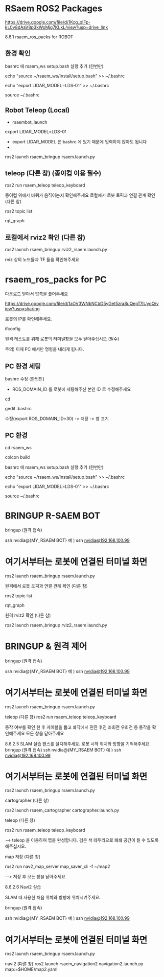 # RSaem ROS2 Packages


https://drive.google.com/file/d/1Kcg_xIFp-kL0v8dAaV8p3kWoMjg7KLkL/view?usp=drive_link

8.6.1	rsaem_ros_packs for ROBOT

##	환경 확인

bashrc 에 rsaem_ws setup.bash 실행 추가 (한번만)

echo "source ~/rsaem_ws/install/setup.bash" >> ~/.bashrc

echo "export LIDAR_MODEL=LDS-01" >> ~/.bashrc

source ~/.bashrc

## 	Robot Teleop (Local)

* rsaembot_launch

export LIDAR_MODEL=LDS-01

* export LIDAR_MODEL 은 bashrc 에 있기 때문에 입력하지 않아도 됩니다
* 
ros2 launch rsaem_bringup rsaem.launch.py

## teleop (다른 창) (종이컵 이용 필수)

ros2 run rsaem_teleop teleop_keyboard

종이컵 위에서 바퀴가 움직이는지 확인해주세요
로컬에서 로봇 토픽과 연결 관계 확인 (다른 참)

ros2 topic list

rqt_graph

## 로컬에서 rviz2 확인 (다른 참)

ros2 launch rsaem_bringup rviz2_rsaem.launch.py

rviz 상의 노드들과 TF 들을 확인해주세요

#	rsaem_ros_packs for PC 

다운로드 받아서 압축을 풀어주세요

https://drive.google.com/file/d/1aOV3WNbNCbD5yGet5zra8uQepT7lUyoQ/view?usp=sharing


로봇의 IP를 확인해주세요.

ifconfig

원격 테스트를 위해 로봇의 터미널창을 모두 닫아주십시오 (필수)

주의) 이제 PC 에서만 명령을 내리게 됩니다.

##	PC 환경 세팅

bashrc 수정 (한번만)

* ROS_DOMAIN_ID 를 로봇에 세팅해주신 본인 ID 로 수정해주세요
  
cd

gedit .bashrc

수정(export ROS_DOMAIN_ID=30) -> 저장 -> 창 끄기

##	PC 환경

cd rsaem_ws

colcon build

bashrc 에 rsaem_ws setup.bash 실행 추가 (한번만)

echo "source ~/rsaem_ws/install/setup.bash" >> ~/.bashrc

echo "export LIDAR_MODEL=LDS-01" >> ~/.bashrc

source ~/.bashrc

#	BRINGUP R-SAEM BOT

bringup (원격 접속)

ssh nvidia@{MY_RSAEM BOT} 예 ) ssh nvidia@192.168.100.99

# 여기서부터는 로봇에 연결된 터미널 화면

ros2 launch rsaem_bringup rsaem.launch.py

원격에서 로봇 토픽과 연결 관계 확인 (다른 참)

ros2 topic list

rqt_graph

원격 rviz2 확인 (다른 참)

ros2 launch rsaem_bringup rviz2_rsaem.launch.py

#	BRINGUP & 원격 제어

bringup (원격 접속)

ssh nvidia@{MY_RSAEM BOT} 예 ) ssh nvidia@192.168.100.99

# 여기서부터는 로봇에 연결된 터미널 화면

ros2 launch rsaem_bringup rsaem.launch.py

teleop (다른 창)
ros2 run rsaem_teleop teleop_keyboard

동작 여부를 확인 한 후 케이블을 뽑고 바닥에서 젼진 후진 좌회전 우회전 등 동작을 확인해주세요
모든 창을 닫아주세요

8.6.2.5	SLAM 실습
팬스를 설치해주세요. 로봇 시작 위치와 방향을 기억해주세요.
bringup (원격 접속)
ssh nvidia@{MY_RSAEM BOT} 예 ) ssh nvidia@192.168.100.99

# 여기서부터는 로봇에 연결된 터미널 화면

ros2 launch rsaem_bringup rsaem.launch.py

cartographer (다른 창)

ros2 launch rsaem_cartographer cartographer.launch.py

teleop (다른 창)

ros2 run rsaem_teleop teleop_keyboard

--> teleop 을 이용하여 맵을 완성합니다. 검은 색 테두리으로 폐쇄 공간이 될 수 있도록 해주십시오.

map 저장 (다른 창)

ros2 run nav2_map_server map_saver_cli -f ~/map2

--> 저장 후 모든 창을 닫아주세요

8.6.2.6	Navi2 실습

SLAM 때 사용한 처음 위치와 방향에 위치시켜주세요.

bringup (원격 접속)

ssh nvidia@{MY_RSAEM BOT} 예 ) ssh nvidia@192.168.100.99

# 여기서부터는 로봇에 연결된 터미널 화면
ros2 launch rsaem_bringup rsaem.launch.py

navi2 (다른 창)
ros2 launch rsaem_navigation2 navigation2.launch.py map:=$HOME/map2.yaml

